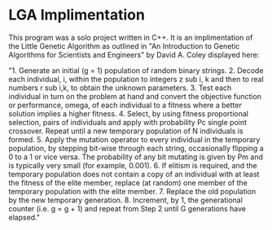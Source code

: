 # LGA Implimentation

This program was a solo project written in C++. It is an implimentation of the Little Genetic Algorithm as outlined in "An Introduction to Genetic Algorithms for Scientists and Engineers" by David A. Coley displayed here:

"1. Generate an initial (g = 1) population of random binary
strings.
2. Decode each individual, i, within the population to
integers z sub i, k and then to real numbers r sub i,k, to obtain the
unknown parameters.
3. Test each individual in turn on the problem at hand and
convert the objective function or performance, omega, of each
individual to a fitness where a better solution implies a
higher fitness.
4. Select, by using fitness proportional selection, pairs of
individuals and apply with probability Pc single point
crossover. Repeat until a new temporary population of N
individuals is formed.
5. Apply the mutation operator to every individual in the
temporary population, by stepping bit-wise through each
string, occasionally flipping a 0 to a 1 or vice versa. The
probability of any bit mutating is given by Pm and is typically
very small (for example, 0.001).
6. If elitism is required, and the temporary population does
not contain a copy of an individual with at least the fitness of
the elite member, replace (at random) one member of the
temporary population with the elite member.
7. Replace the old population by the new temporary
generation.
8. Increment, by 1, the generational counter (i.e. g = g + 1)
and repeat from Step 2 until G generations have elapsed."
